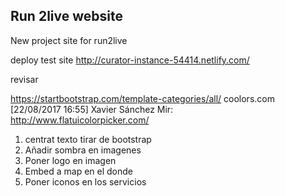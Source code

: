 Run 2live website
-----------------
New project site for run2live

deploy test site http://curator-instance-54414.netlify.com/


revisar 

https://startbootstrap.com/template-categories/all/ 
coolors.com
[‎22/‎08/‎2017 16:55]  Xavier Sánchez Mir:  
http://www.flatuicolorpicker.com/ 
 

1. centrat texto tirar de bootstrap
2. Añadir sombra en imagenes
3. Poner logo en imagen
4. Embed a map en el donde
5. Poner iconos en los servicios


